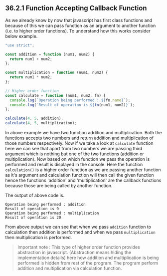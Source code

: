 ## 36.2.1 Function Accepting Callback Function

As we already know by now that javascript has first class functions and because of this we can pass function as an argument to another function (i.e. to higher order functions). To understand how this works consider below example.

```javascript
"use strict";

const addition = function (num1, num2) {
  return num1 + num2;
};

const multiplication = function (num1, num2) {
  return num1 * num2;
};

// Higher order function
const calculate = function (num1, num2, fn) {
  console.log(`Operation being performed : ${fn.name}`);
  console.log(`Result of operation is ${fn(num1, num2)}`);
};

calculate(4, 5, addition);
calculate(4, 5, multiplication);
```

In above example we have two function addition and multiplication. Both the functions accepts two numbers and return addition and multiplication of those numbers respectively. Now if we take a look at `calculate` function here we can see that apart from two numbers we are passing third argument which is nothing but one of the two functions (addition or multiplication). Now based on which function we pass the operation is performed and result is displayed in the console. Here the function `calculation()` is a higher order function as we are passing another function as it's argument and calculation function will then call the given function hence the functions 'addition' and 'multiplication' are the callback functions because those are being called by another function.

The output of above code is.

```
Operation being performed : addition
Result of operation is 9
Operation being performed : multiplication
Result of operation is 20
```

From above output we can see that when we pass `addition` function to calculation then addition is performed and when we pass `multiplication` then multiplication is performed.

> Important note :
> This type of higher order function provides abstraction in javascript. (Abstraction means hiding the implementation details) here how addition and multiplication is being performed is hidden from rest of the program. The program perform addition and multiplication via calculation function.

